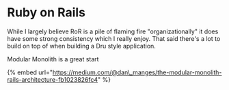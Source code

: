 # Ruby on Rails

While I largely believe RoR is a pile of flaming fire "organizationally" it does have some strong consistency which I really enjoy. That said there's a lot to build on top of when building a Dru style application.



Modular Monolith is a great start

{% embed url="https://medium.com/@dan\_manges/the-modular-monolith-rails-architecture-fb1023826fc4" %}





